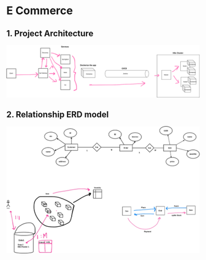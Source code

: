 # E Commerce

## 1. Project Architecture

![alt text](./assets/arch.png)

## 2. Relationship ERD model

![alt text](./assets/er.jpg)


